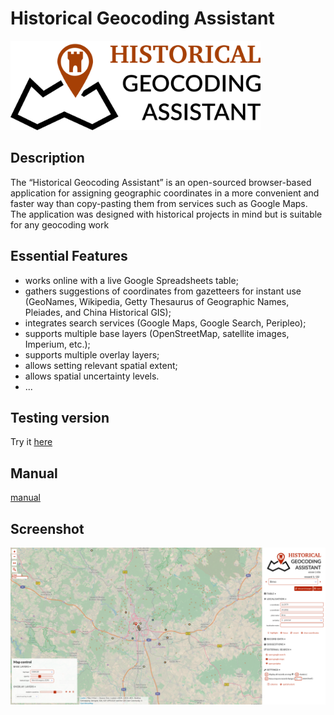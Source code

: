 # Historical Geocoding Assistant

<img src="./imgs/logo.png" alt="Historical Geocoding Assistant Logo" width="400" />

## Description

The “Historical Geocoding Assistant” is an open-sourced browser-based application for assigning geographic coordinates in a more convenient and faster way than copy-pasting them from services such as Google Maps. The application was designed with historical projects in mind but is suitable for any geocoding work

## Essential Features

- works online with a live Google Spreadsheets table;
- gathers suggestions of coordinates from gazetteers for instant use (GeoNames, Wikipedia, Getty Thesaurus of Geographic Names, Pleiades, and China Historical GIS);
- integrates search services (Google Maps, Google Search, Peripleo);
- supports multiple base layers (OpenStreetMap, satellite images, Imperium, etc.);
- supports multiple overlay layers;
- allows setting relevant spatial extent;
- allows spatial uncertainty levels.
- ...

## Testing version

Try it [here](http://hde.geogr.muni.cz/hga/)

## Manual

[manual](https://github.com/adammertel/historical-geocoder-assistant/tree/master/manual)

## Screenshot

![alt text](./imgs/layout.png "Historical Geocoding Assistant Screen")

